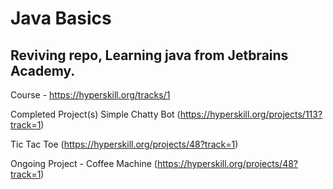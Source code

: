# Java Basics


## Reviving repo, Learning java from Jetbrains Academy.

Course - https://hyperskill.org/tracks/1

Completed Project(s) 
Simple Chatty Bot (https://hyperskill.org/projects/113?track=1)

Tic Tac Toe (https://hyperskill.org/projects/48?track=1)

Ongoing Project - Coffee Machine (https://hyperskill.org/projects/48?track=1)
